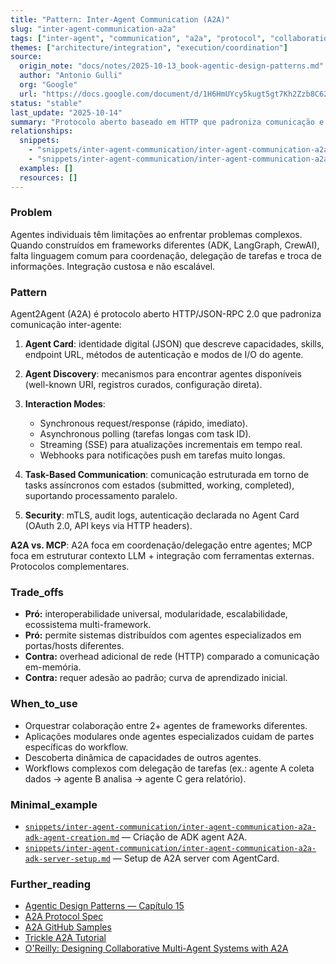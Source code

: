 ```yaml
---
title: "Pattern: Inter-Agent Communication (A2A)"
slug: "inter-agent-communication-a2a"
tags: ["inter-agent", "communication", "a2a", "protocol", "collaboration", "agentic-pattern"]
themes: ["architecture/integration", "execution/coordination"]
source:
  origin_note: "docs/notes/2025-10-13_book-agentic-design-patterns.md"
  author: "Antonio Gulli"
  org: "Google"
  url: "https://docs.google.com/document/d/1H6HmUYcy5kugt5gt7Kh2Zzb8C62d5pu36RsgMNDCX24/edit?usp=sharing"
status: "stable"
last_update: "2025-10-14"
summary: "Protocolo aberto baseado em HTTP que padroniza comunicação e coordenação entre agentes de diferentes frameworks, permitindo delegação de tarefas e colaboração multi-agente."
relationships:
  snippets:
    - "snippets/inter-agent-communication/inter-agent-communication-a2a-adk-agent-creation.md"
    - "snippets/inter-agent-communication/inter-agent-communication-a2a-adk-server-setup.md"
  examples: []
  resources: []
---
```


### Problem

Agentes individuais têm limitações ao enfrentar problemas complexos. Quando construídos em frameworks diferentes (ADK, LangGraph, CrewAI), falta linguagem comum para coordenação, delegação de tarefas e troca de informações. Integração custosa e não escalável.

### Pattern

Agent2Agent (A2A) é protocolo aberto HTTP/JSON-RPC 2.0 que padroniza comunicação inter-agente:

1. **Agent Card**: identidade digital (JSON) que descreve capacidades, skills, endpoint URL, métodos de autenticação e modos de I/O do agente.

2. **Agent Discovery**: mecanismos para encontrar agentes disponíveis (well-known URI, registros curados, configuração direta).

3. **Interaction Modes**:
   - Synchronous request/response (rápido, imediato).
   - Asynchronous polling (tarefas longas com task ID).
   - Streaming (SSE) para atualizações incrementais em tempo real.
   - Webhooks para notificações push em tarefas muito longas.

4. **Task-Based Communication**: comunicação estruturada em torno de tasks assíncronos com estados (submitted, working, completed), suportando processamento paralelo.

5. **Security**: mTLS, audit logs, autenticação declarada no Agent Card (OAuth 2.0, API keys via HTTP headers).

**A2A vs. MCP**: A2A foca em coordenação/delegação entre agentes; MCP foca em estruturar contexto LLM + integração com ferramentas externas. Protocolos complementares.

### Trade_offs

- **Pró:** interoperabilidade universal, modularidade, escalabilidade, ecossistema multi-framework.
- **Pró:** permite sistemas distribuídos com agentes especializados em portas/hosts diferentes.
- **Contra:** overhead adicional de rede (HTTP) comparado a comunicação em-memória.
- **Contra:** requer adesão ao padrão; curva de aprendizado inicial.

### When_to_use

- Orquestrar colaboração entre 2+ agentes de frameworks diferentes.
- Aplicações modulares onde agentes especializados cuidam de partes específicas do workflow.
- Descoberta dinâmica de capacidades de outros agentes.
- Workflows complexos com delegação de tarefas (ex.: agente A coleta dados → agente B analisa → agente C gera relatório).

### Minimal_example

- [`snippets/inter-agent-communication/inter-agent-communication-a2a-adk-agent-creation.md`](../snippets/inter-agent-communication-a2a-adk-agent-creation.md) — Criação de ADK agent A2A.
- [`snippets/inter-agent-communication/inter-agent-communication-a2a-adk-server-setup.md`](../snippets/inter-agent-communication-a2a-adk-server-setup.md) — Setup de A2A server com AgentCard.

### Further_reading

- [Agentic Design Patterns — Capítulo 15](https://docs.google.com/document/d/1H6HmUYcy5kugt5gt7Kh2Zzb8C62d5pu36RsgMNDCX24/edit?usp=sharing)
- [A2A Protocol Spec](https://a2a-protocol.org/latest/)
- [A2A GitHub Samples](https://github.com/google-a2a/a2a-samples)
- [Trickle A2A Tutorial](https://www.trickle.so/blog/how-to-build-google-a2a-project)
- [O'Reilly: Designing Collaborative Multi-Agent Systems with A2A](https://www.oreilly.com/radar/designing-collaborative-multi-agent-systems-with-the-a2a-protocol/)

